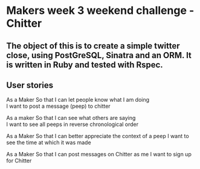 # Makers week 3 weekend challenge - Chitter

## The object of this is to create a simple twitter close, using PostGreSQL, Sinatra and an ORM. It is written in Ruby and tested with Rspec.

## User stories

As a Maker
So that I can let people know what I am doing  
I want to post a message (peep) to chitter

As a maker
So that I can see what others are saying  
I want to see all peeps in reverse chronological order

As a Maker
So that I can better appreciate the context of a peep
I want to see the time at which it was made

As a Maker
So that I can post messages on Chitter as me
I want to sign up for Chitter